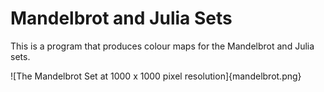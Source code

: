 # Mandelbrot and Julia Sets

This is a program that produces colour maps for the Mandelbrot and Julia sets.

![The Mandelbrot Set at 1000 x 1000 pixel resolution]{mandelbrot.png}
